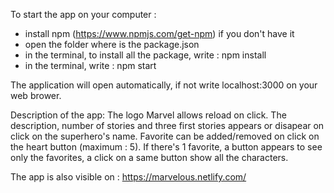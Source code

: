 To start the app on your computer : 
 - install npm (https://www.npmjs.com/get-npm) if you don't have it
 - open the folder where is the package.json
 - in the terminal, to install all the package, write : npm install
 - in the terminal, write : npm start

The application will open automatically, if not write localhost:3000 on your web brower.


Description of the app: 
The logo Marvel allows reload on click.
The description, number of stories and three first stories appears or disapear on click on the superhero's name.
Favorite can be added/removed on click on the heart button (maximum : 5).
If there's 1 favorite, a button appears to see only the favorites, a click on a same button show all the characters.

The app is also visible on :
https://marvelous.netlify.com/
